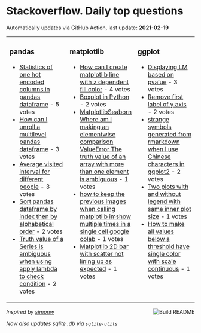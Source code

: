 # Stackoverflow. Daily top questions 

Automatically updates via GitHub Action, last update: **<!-- date starts -->2021-02-19<!-- date ends -->**


<table><tr><td valign="top" width="33%">

### pandas
<!-- pandas starts -->
* [Statistics of one hot encoded columns in pandas dataframe](https://stackoverflow.com/questions/66273710/statistics-of-one-hot-encoded-columns-in-pandas-dataframe) - 5 votes
* [How can I unroll a multilevel pandas dataframe](https://stackoverflow.com/questions/66281617/how-can-i-unroll-a-multi-level-pandas-dataframe) - 3 votes
* [Average visited interval for different people](https://stackoverflow.com/questions/66274035/average-visited-interval-for-different-people) - 3 votes
* [Sort pandas dataframe by index then by alphabetical order](https://stackoverflow.com/questions/66271694/sort-pandas-dataframe-by-index-then-by-alphabetical-order) - 2 votes
* [Truth value of a Series is ambiguous when using apply lambda to check condition](https://stackoverflow.com/questions/66283472/truth-value-of-a-series-is-ambiguous-when-using-apply-lambda-to-check-condition) - 2 votes
<!-- pandas ends -->
</td><td valign="top" width="34%">


### matplotlib
<!-- matplotlib starts -->
* [How can I create matplotlib line with z dependent fill color](https://stackoverflow.com/questions/66279878/how-can-i-create-matplotlib-line-with-z-dependent-fill-color) - 4 votes
* [Boxplot in Python](https://stackoverflow.com/questions/66283023/boxplot-in-python) - 2 votes
* [MatplotlibSeaborn Where am I making an elementwise comparison ValueError The truth value of an array with more than one element is ambiguous](https://stackoverflow.com/questions/66281826/matplotlib-seaborn-where-am-i-making-an-elementwise-comparison-valueerror-the) - 1 votes
* [how to keep the previous images when calling matplotlib imshow multiple times in a single cell google colab](https://stackoverflow.com/questions/66275108/how-to-keep-the-previous-images-when-calling-matplotlib-imshow-multiple-times) - 1 votes
* [Matplotlib 2D bar with scatter not lining up as expected](https://stackoverflow.com/questions/66272053/matplotlib-2d-bar-with-scatter-not-lining-up-as-expected) - 1 votes
<!-- matplotlib ends -->
</td><td valign="top" width="34%">


### ggplot
<!-- ggplot2 starts -->
* [Displaying LM based on pvalue](https://stackoverflow.com/questions/66274290/displaying-lm-based-on-p-value) - 3 votes
* [Remove first label of y axis](https://stackoverflow.com/questions/66279940/remove-first-label-of-y-axis) - 2 votes
* [strange symbols generated from rmarkdown when I use Chinese characters in ggplot2](https://stackoverflow.com/questions/66271628/strange-symbols-generated-from-rmarkdown-when-i-use-chinese-characters-in-ggplot) - 2 votes
* [Two plots with and without legend with same inner plot size](https://stackoverflow.com/questions/66278369/two-plots-with-and-without-legend-with-same-inner-plot-size) - 1 votes
* [How to make all values below a threshold have single color with scale continuous](https://stackoverflow.com/questions/66274831/how-to-make-all-values-below-a-threshold-have-single-color-with-scale-continuous) - 1 votes
<!-- ggplot2 ends -->
</td></tr></table>

<a href="https://github.com/hp0404/hp0404/actions"><img src="https://github.com/hp0404/hp0404/workflows/Build%20README/badge.svg" align="right" alt="Build README"></a> <p>*Inspired by  [simonw](https://github.com/simonw/simonw)*</p> <p> *Now also updates sqlite .db via `sqlite-utils`* </p>
